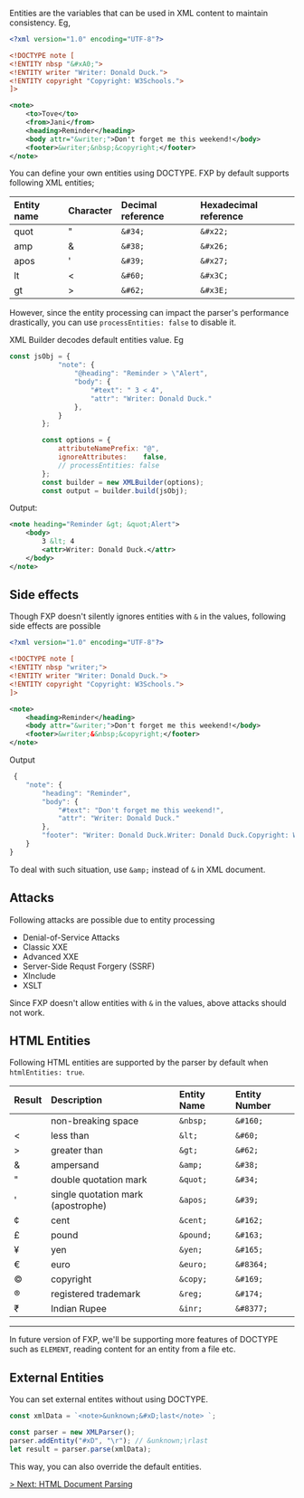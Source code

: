 
Entities are the variables that can be used  in XML content to maintain consistency. Eg,

```xml
<?xml version="1.0" encoding="UTF-8"?>

<!DOCTYPE note [
<!ENTITY nbsp "&#xA0;">
<!ENTITY writer "Writer: Donald Duck.">
<!ENTITY copyright "Copyright: W3Schools.">
]>

<note>
    <to>Tove</to>
    <from>Jani</from>
    <heading>Reminder</heading>
    <body attr="&writer;">Don't forget me this weekend!</body>
    <footer>&writer;&nbsp;&copyright;</footer>
</note> 
```

You can define your own entities using DOCTYPE. FXP by default supports following XML entities;

| Entity name | Character | Decimal reference | Hexadecimal reference |
| :---------- | :-------- | :---------------- | :-------------------- |
| quot        | "         | `&#34;`             | `&#x22;`                |
| amp         | &         | `&#38;`             | `&#x26;`                |
| apos        | '         | `&#39;`             | `&#x27;`                |
| lt          | <         | `&#60;`             | `&#x3C;`                |
| gt          | >         | `&#62;`             | `&#x3E;`                |

However, since the entity processing can impact the parser's performance drastically, you can use `processEntities: false` to disable it.

XML Builder decodes default entities value. Eg
```js
const jsObj = {
            "note": {
                "@heading": "Reminder > \"Alert",
                "body": {
                    "#text": " 3 < 4",
                    "attr": "Writer: Donald Duck."
                },
            }
        };

        const options = {
            attributeNamePrefix: "@",
            ignoreAttributes:    false,
            // processEntities: false
        };
        const builder = new XMLBuilder(options);
        const output = builder.build(jsObj);
```
Output:
```xml
<note heading="Reminder &gt; &quot;Alert">
    <body>
        3 &lt; 4
        <attr>Writer: Donald Duck.</attr>
    </body>
</note>
```

## Side effects

Though FXP doesn't silently ignores entities with `&` in the values, following side effects are possible

```xml
<?xml version="1.0" encoding="UTF-8"?>

<!DOCTYPE note [
<!ENTITY nbsp "writer;">
<!ENTITY writer "Writer: Donald Duck.">
<!ENTITY copyright "Copyright: W3Schools.">
]>

<note>
    <heading>Reminder</heading>
    <body attr="&writer;">Don't forget me this weekend!</body>
    <footer>&writer;&&nbsp;&copyright;</footer>
</note> 
```

Output

```js
 {
    "note": {
        "heading": "Reminder",
        "body": {
            "#text": "Don't forget me this weekend!",
            "attr": "Writer: Donald Duck."
        },
        "footer": "Writer: Donald Duck.Writer: Donald Duck.Copyright: W3Schools."
    }
}
```

To deal with such situation, use `&amp;` instead of `&` in XML document.

## Attacks

Following attacks are possible due to entity processing

* Denial-of-Service Attacks
* Classic XXE
* Advanced XXE
* Server-Side Requst Forgery (SSRF)
* XInclude
* XSLT

Since FXP doesn't allow entities with `&` in the values, above attacks should not work.

## HTML Entities

Following HTML entities are supported by the parser by default when `htmlEntities: true`.

| Result | Description                        | Entity Name | Entity Number |
| :----- | :--------------------------------- | :---------- | :------------ |
|        | non-breaking space                 | `&nbsp;`      | `&#160;`        |        
| <      | less than                          | `&lt;`        | `&#60;`         |        
| >      | greater than                       | `&gt;`        | `&#62;`         |        
| &      | ampersand                          | `&amp;`       | `&#38;`         |        
| "      | double quotation mark              | `&quot;`      | `&#34;`         |        
| '      | single quotation mark (apostrophe) | `&apos;`      | `&#39;`         |        
| ¢      | cent                               | `&cent;`      | `&#162;`        |        
| £      | pound                              | `&pound;`     | `&#163;`        |        
| ¥      | yen                                | `&yen;`       | `&#165;`        |        
| €      | euro                               | `&euro;`      | `&#8364;`       |        
| ©      | copyright                          | `&copy;`      | `&#169;`        |        
| ®      | registered trademark               | `&reg;`       | `&#174;`        |        
| ₹      | Indian Rupee               | `&inr;`       | `&#8377;`        |
---

In future version of FXP, we'll be supporting more features of DOCTYPE such as `ELEMENT`, reading content for an entity from a file etc.

## External Entities

You can set external entites without using DOCTYPE.

```js
const xmlData = `<note>&unknown;&#xD;last</note> `;

const parser = new XMLParser();
parser.addEntity("#xD", "\r"); // &unknown;\rlast
let result = parser.parse(xmlData);
```

This way, you can also override the default entities.

[> Next: HTML Document Parsing](./6.HTMLParsing.md)

